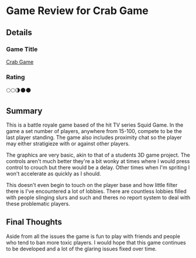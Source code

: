 # Game Review for Crab Game

## Details

### Game Title
[Crab Game](https://store.steampowered.com/app/1782210/Crab_Game/)

### Rating

🌕🌕🌗🌑🌑 

## Summary

This is a battle royale game based of the hit TV series Squid Game. In the game a set number of players, anywhere from 15-100, compete to be the last player standing. The game also includes proximity chat so the player may either stratigieze with or against other players.

The graphics are very basic, akin to that of a students 3D game project. The controls aren't much better they're a bit wonky at times where I would press control to crouch but there would be a delay. Other times when I'm spriting I won't accelerate as quickly as I should.

This doesn't even begin to touch on the player base and how little filter there is I've encountered a lot of lobbies. There are countless lobbies filled with people slinging slurs and such and theres no report system to deal with these problematic players.

## Final Thoughts
Aside from all the issues the game is fun to play with friends and people who tend to ban more toxic players. I would hope that this game continues to be developed and a lot of the glaring issues fixed over time.
